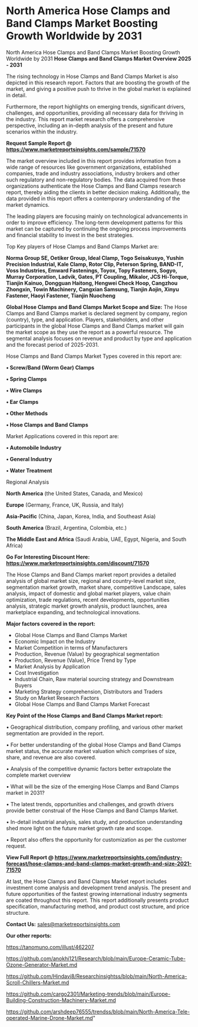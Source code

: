 # North America Hose Clamps and Band Clamps Market Boosting Growth Worldwide by 2031
North America Hose Clamps and Band Clamps Market Boosting Growth Worldwide by 2031
<Strong> Hose Clamps and Band Clamps Market Overview 2025 - 2031</strong>

The rising technology in Hose Clamps and Band Clamps Market is also depicted in this research report. Factors that are boosting the growth of the market, and giving a positive push to thrive in the global market is explained in detail.

Furthermore, the report highlights on emerging trends, significant drivers, challenges, and opportunities, providing all necessary data for thriving in the industry. This report market research offers a comprehensive perspective, including an in-depth analysis of the present and future scenarios within the industry.

<strong>Request Sample Report @ <a href=https://www.marketreportsinsights.com/sample/71570>https://www.marketreportsinsights.com/sample/71570</a></strong>

The market overview included in this report provides information from a wide range of resources like government organizations, established companies, trade and industry associations, industry brokers and other such regulatory and non-regulatory bodies. The data acquired from these organizations authenticate the Hose Clamps and Band Clamps research report, thereby aiding the clients in better decision making. Additionally, the data provided in this report offers a contemporary understanding of the market dynamics.

The leading players are focusing mainly on technological advancements in order to improve efficiency. The long-term development patterns for this market can be captured by continuing the ongoing process improvements and financial stability to invest in the best strategies.

Top Key players of Hose Clamps and Band Clamps Market are:

<strong>Norma Group SE, Oetiker Group, Ideal Clamp, Togo Seisakusyo, Yushin Precision Industrial, Kale Clamp, Rotor Clip, Peterson Spring, BAND-IT, Voss Industries, Emward Fastenings, Toyox, Topy Fasteners, Sogyo, Murray Corporation, Ladvik, Gates, PT Coupling, Mikalor, JCS Hi-Torque, Tianjin Kainuo, Dongguan Haitong, Hengwei Check Hoop, Cangzhou Zhongxin, Towin Machinery, Cangxian Samsung, Tianjin Aojin, Xinyu Fastener, Haoyi Fastener, Tianjin Nuocheng</strong>

<strong><b>Global Hose Clamps and Band Clamps Market Scope and Size:</b></strong>
The Hose Clamps and Band Clamps market is declared segment by company, region (country), type, and application. Players, stakeholders, and other participants in the global Hose Clamps and Band Clamps market will gain the market scope as they use the report as a powerful resource. The segmental analysis focuses on revenue and product by type and application and the forecast period of 2025-2031.

Hose Clamps and Band Clamps Market Types covered in this report are:

<strong>• Screw/Band (Worm Gear) Clamps

• Spring Clamps

• Wire Clamps

• Ear Clamps

• Other Methods

• Hose Clamps and Band Clamps</strong>

Market Applications covered in this report are:

<strong>• Automobile Industry

• General Industry

• Water Treatment</strong> 

Regional Analysis

<strong>North America</strong> (the United States, Canada, and Mexico)

<strong>Europe</strong> (Germany, France, UK, Russia, and Italy)

<strong>Asia-Pacific</strong> (China, Japan, Korea, India, and Southeast Asia)

<strong>South America</strong> (Brazil, Argentina, Colombia, etc.)

<strong>The Middle East and Africa</strong> (Saudi Arabia, UAE, Egypt, Nigeria, and South Africa)

<strong>Go For Interesting Discount Here: <a href=https://www.marketreportsinsights.com/discount/71570>https://www.marketreportsinsights.com/discount/71570</a></strong>

The Hose Clamps and Band Clamps market report provides a detailed analysis of global market size, regional and country-level market size, segmentation market growth, market share, competitive Landscape, sales analysis, impact of domestic and global market players, value chain optimization, trade regulations, recent developments, opportunities analysis, strategic market growth analysis, product launches, area marketplace expanding, and technological innovations.

<strong><b>Major factors covered in the report:</b></strong>
<ul>
  <li>Global Hose Clamps and Band Clamps Market </li>
  <li>Economic Impact on the Industry</li>
  <li>Market Competition in terms of Manufacturers</li>
  <li>Production, Revenue (Value) by geographical segmentation</li>
  <li>Production, Revenue (Value), Price Trend by Type</li>
  <li>Market Analysis by Application</li>
  <li>Cost Investigation</li>
  <li>Industrial Chain, Raw material sourcing strategy and Downstream Buyers</li>
  <li>Marketing Strategy comprehension, Distributors and Traders</li>
  <li>Study on Market Research Factors</li>
  <li>Global Hose Clamps and Band Clamps Market Forecast</li>
</ul>

<strong><b>Key Point of the Hose Clamps and Band Clamps Market report:</b></strong>

• Geographical distribution, company profiling, and various other market segmentation are provided in the report.

• For better understanding of the global Hose Clamps and Band Clamps market status, the accurate market valuation which comprises of size, share, and revenue are also covered.

• Analysis of the competitive dynamic factors better extrapolate the complete market overview

• What will be the size of the emerging Hose Clamps and Band Clamps market in 2031?

• The latest trends, opportunities and challenges, and growth drivers provide better construal of the Hose Clamps and Band Clamps Market.

• In-detail industrial analysis, sales study, and production understanding shed more light on the future market growth rate and scope.

• Report also offers the opportunity for customization as per the customer request.

<strong><b>View Full Report @ <a href=https://www.marketreportsinsights.com/industry-forecast/hose-clamps-and-band-clamps-market-growth-and-size-2021-71570>https://www.marketreportsinsights.com/industry-forecast/hose-clamps-and-band-clamps-market-growth-and-size-2021-71570</a></b></strong>


At last, the Hose Clamps and Band Clamps Market report includes investment come analysis and development trend analysis. The present and future opportunities of the fastest growing international industry segments are coated throughout this report. This report additionally presents product specification, manufacturing method, and product cost structure, and price structure.

<strong>Contact Us:</strong>
sales@marketreportsinsights.com

<strong>Our other reports:</strong>

<a href=https://tanomuno.com/illust/462207>https://tanomuno.com/illust/462207</a>

<a href=https://github.com/anokhi121/Research/blob/main/Europe-Ceramic-Tube-Ozone-Generator-Market.md>https://github.com/anokhi121/Research/blob/main/Europe-Ceramic-Tube-Ozone-Generator-Market.md</a>

<a href=https://github.com/Hindavi8/Researchinsightss/blob/main/North-America-Scroll-Chillers-Market.md>https://github.com/Hindavi8/Researchinsightss/blob/main/North-America-Scroll-Chillers-Market.md</a>

<a href=https://github.com/cargo2301/Marketing-trends/blob/main/Europe-Building-Construction-Machinery-Market.md>https://github.com/cargo2301/Marketing-trends/blob/main/Europe-Building-Construction-Machinery-Market.md</a>

<a href=https://github.com/arshdeep76555/trendss/blob/main/North-America-Tele-operated-Marine-Drone-Market.md>https://github.com/arshdeep76555/trendss/blob/main/North-America-Tele-operated-Marine-Drone-Market.md</a>"
